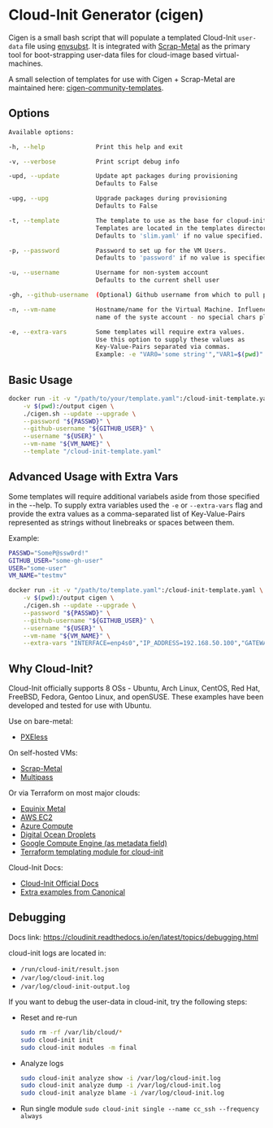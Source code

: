 # Cloud-Init Generator (cigen)

Cigen is a small bash script that will populate a templated Cloud-Init `user-data` file using [envsubst](https://linux.die.net/man/1/envsubst). It is integrated with [Scrap-Metal](https://github.com/cloudymax/Scrap-Metal) as the primary tool for boot-strapping user-data files for cloud-image based virtual-machines.

A small selection of templates for use with Cigen + Scrap-Metal are maintained here: [cigen-community-templates](https://github.com/cloudymax/cigen-community-templates).

## Options

```bash
Available options:

-h, --help              Print this help and exit

-v, --verbose           Print script debug info

-upd, --update          Update apt packages during provisioning
                        Defaults to False

-upg, --upg             Upgrade packages during provisioning
                        Defaults to False

-t, --template          The template to use as the base for clopud-init.
                        Templates are located in the templates directory.
                        Defaults to 'slim.yaml' if no value specified.

-p, --password          Password to set up for the VM Users. 
                        Defaults to 'password' if no value is specified

-u, --username          Username for non-system account
                        Defaults to the current shell user

-gh, --github-username  (Optional) Github username from which to pull public keys

-n, --vm-name           Hostname/name for the Virtual Machine. Influences the 
                        name of the syste account - no special chars plz.

-e, --extra-vars        Some templates will require extra values.
                        Use this option to supply these values as 
                        Key-Value-Pairs separated via commas.
                        Example: -e "VAR0='some string'","VAR1=$(pwd)"
```

## Basic Usage

```bash
docker run -it -v "/path/to/your/template.yaml":/cloud-init-template.yaml \
    -v $(pwd):/output cigen \
    ./cigen.sh --update --upgrade \
    --password "${PASSWD}" \
    --github-username "${GITHUB_USER}" \
    --username "${USER}" \
    --vm-name "${VM_NAME}" \
    --template "/cloud-init-template.yaml"
```

## Advanced Usage with Extra Vars

Some templates will require additional variabels aside from those specified in the --help.
To supply extra variables used the `-e` or `--extra-vars` flag and provide the extra values as a comma-separated list of Key-Value-Pairs represented as strings without linebreaks or spaces between them.

Example:

```bash
PASSWD="SomeP@ssw0rd!"
GITHUB_USER="some-gh-user"
USER="some-user"
VM_NAME="testmv"

docker run -it -v "/path/to/template.yaml":/cloud-init-template.yaml \
    -v $(pwd):/output cigen \
    ./cigen.sh --update --upgrade \
    --password "${PASSWD}" \
    --github-username "${GITHUB_USER}" \
    --username "${USER}" \
    --vm-name "${VM_NAME}" \
    --extra-vars "INTERFACE=enp4s0","IP_ADDRESS=192.168.50.100","GATEWAY_IP=192.168.50.1","DNS_SERVER_IP=192.168.50.50","ROOT_USER=max"
```

## Why Cloud-Init?

Cloud-Init officially supports 8 OSs - Ubuntu, Arch Linux, CentOS, Red Hat, FreeBSD, Fedora, Gentoo Linux, and openSUSE. These examples have been developed and tested for use with Ubuntu.

Use on bare-metal:
- [PXEless](https://github.com/cloudymax/pxeless)

On self-hosted VMs:
- [Scrap-Metal](https://github.com/cloudymax/Scrap-Metal)
- [Multipass](https://ubuntu.com/blog/using-cloud-init-with-multipass)

Or via Terraform on most major clouds:
- [Equinix Metal](https://registry.terraform.io/providers/equinix/equinix/latest/docs/resources/equinix_metal_device)
- [AWS EC2](https://registry.terraform.io/providers/hashicorp/aws/latest/docs/resources/instance)
- [Azure Compute](https://registry.terraform.io/providers/hashicorp/azurerm/latest/docs/resources/virtual_machine)
- [Digital Ocean Droplets](https://registry.terraform.io/providers/digitalocean/digitalocean/latest/docs/resources/droplet)
- [Google Compute Engine (as metadata field)](https://registry.terraform.io/providers/hashicorp/google/latest/docs/resources/compute_instance)
- [Terraform templating module for cloud-init](https://registry.terraform.io/providers/hashicorp/cloudinit/2.2.0)

Cloud-Init Docs:
- [Cloud-Init Official Docs](https://cloudinit.readthedocs.io/en/latest/)
- [Extra examples from Canonical](https://github.com/canonical/cloud-init/tree/main/doc/examples)

## Debugging 

Docs link: https://cloudinit.readthedocs.io/en/latest/topics/debugging.html

cloud-init logs are located in:

- `/run/cloud-init/result.json`
- `/var/log/cloud-init.log`
- `/var/log/cloud-init-output.log`

If you want to debug the user-data in cloud-init, try the following steps:

- Reset and re-run
  ```bash
  sudo rm -rf /var/lib/cloud/*
  sudo cloud-init init
  sudo cloud-init modules -m final
  ```

- Analyze logs
  ```bash
  sudo cloud-init analyze show -i /var/log/cloud-init.log
  sudo cloud-init analyze dump -i /var/log/cloud-init.log
  sudo cloud-init analyze blame -i /var/log/cloud-init.log
  ```

- Run single module
  `sudo cloud-init single --name cc_ssh --frequency always`
